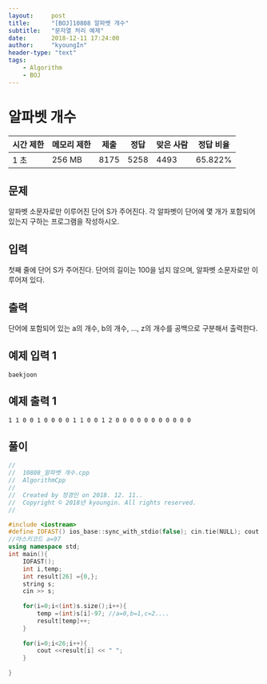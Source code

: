 ```yaml
---
layout:     post
title:      "[BOJ]10808 알파벳 개수"
subtitle:   "문자열 처리 예제"
date:       2018-12-11 17:24:00
author:     "kyoungIn"
header-type: "text"
tags:
    - Algorithm
    - BOJ
---
```

# 알파벳 개수 

| 시간 제한 | 메모리 제한 | 제출 | 정답 | 맞은 사람 | 정답 비율 |
| --------- | ----------- | ---- | ---- | --------- | --------- |
| 1 초      | 256 MB      | 8175 | 5258 | 4493      | 65.822%   |

## 문제

알파벳 소문자로만 이루어진 단어 S가 주어진다. 각 알파벳이 단어에 몇 개가 포함되어 있는지 구하는 프로그램을 작성하시오.

## 입력

첫째 줄에 단어 S가 주어진다. 단어의 길이는 100을 넘지 않으며, 알파벳 소문자로만 이루어져 있다.

## 출력

단어에 포함되어 있는 a의 개수, b의 개수, …, z의 개수를 공백으로 구분해서 출력한다.

## 예제 입력 1 

```
baekjoon
```

## 예제 출력 1 

```
1 1 0 0 1 0 0 0 0 1 1 0 0 1 2 0 0 0 0 0 0 0 0 0 0 0
```

## 풀이

```c++
//
//  10808_알파벳 개수.cpp
//  AlgorithmCpp
//
//  Created by 정경인 on 2018. 12. 11..
//  Copyright © 2018년 kyoungin. All rights reserved.
//

#include <iostream>
#define IOFAST() ios_base::sync_with_stdio(false); cin.tie(NULL); cout.tie(NULL);
//아스키코드 a=97
using namespace std;
int main(){
    IOFAST();
    int i,temp;
    int result[26] ={0,};
    string s;
    cin >> s;
    
    for(i=0;i<(int)s.size();i++){
        temp =(int)s[i]-97; //a=0,b=1,c=2....
        result[temp]++;
    }
    
    for(i=0;i<26;i++){
        cout <<result[i] << " ";
    }
    
}

```

